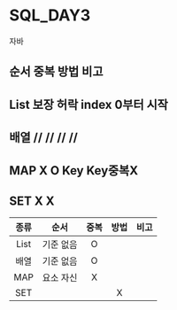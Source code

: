# SQL_DAY3

자바
##      순서    중복    방법    비고
## List 보장    허락    index   0부터 시작
## 배열  //      //      //      //
## MAP    X     O       Key     Key중복X
## SET  X       X       

| 종류 | 순서 | 중복 | 방법 | 비고
:--:| :--:|:--:|:--:|:--:
List| 기준 없음 | O | | 
배열 | 기준 없음 | O | | 
MAP | 요소 자신 | X | |
SET |  |  | X |  | |
